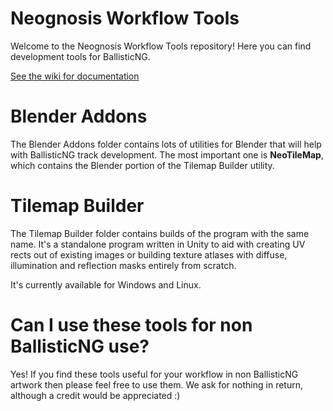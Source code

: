 # Neognosis Workflow Tools
Welcome to the Neognosis Workflow Tools repository! Here you can find development tools for BallisticNG.

[See the wiki for documentation](https://github.com/bigsnake09/Neognosis-Workflow-Tools/wiki)

# Blender Addons
The Blender Addons folder contains lots of utilities for Blender that will help with BallisticNG track development. The most important one is **NeoTileMap**, which contains the Blender portion of the Tilemap Builder utility.

# Tilemap Builder
The Tilemap Builder folder contains builds of the program with the same name. It's a standalone program written in Unity to aid with creating UV rects out of existing images or building texture atlases with diffuse, illumination and reflection masks entirely from scratch.

It's currently available for Windows and Linux.

# Can I use these tools for non BallisticNG use?
Yes! If you find these tools useful for your workflow in non BallisticNG artwork then please feel free to use them. We ask for nothing in return, although a credit would be appreciated :)
